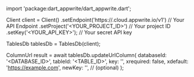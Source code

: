 import 'package:dart_appwrite/dart_appwrite.dart';

Client client = Client()
    .setEndpoint('https://<REGION>.cloud.appwrite.io/v1') // Your API Endpoint
    .setProject('<YOUR_PROJECT_ID>') // Your project ID
    .setKey('<YOUR_API_KEY>'); // Your secret API key

TablesDb tablesDb = TablesDb(client);

ColumnUrl result = await tablesDb.updateUrlColumn(
    databaseId: '<DATABASE_ID>',
    tableId: '<TABLE_ID>',
    key: '',
    xrequired: false,
    xdefault: 'https://example.com',
    newKey: '', // (optional)
);
